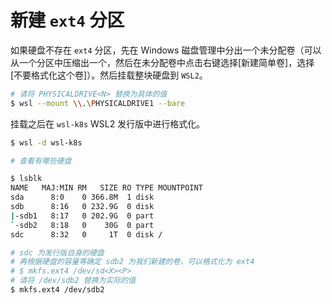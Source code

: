# 新建 `ext4` 分区

如果硬盘不存在 `ext4` 分区，先在 Windows 磁盘管理中分出一个未分配卷（可以从一个分区中压缩出一个，然后在未分配卷中点击右键选择[新建简单卷]，选择 [不要格式化这个卷]）。然后挂载整块硬盘到 `WSL2`。

```bash
# 请将 PHYSICALDRIVE<N> 替换为具体的值
$ wsl --mount \\.\PHYSICALDRIVE1 --bare
```

挂载之后在 `wsl-k8s` WSL2 发行版中进行格式化。

```bash
$ wsl -d wsl-k8s

# 查看有哪些硬盘

$ lsblk
NAME   MAJ:MIN RM   SIZE RO TYPE MOUNTPOINT
sda      8:0    0 366.8M  1 disk
sdb      8:16   0 232.9G  0 disk
|-sdb1   8:17   0 202.9G  0 part
`-sdb2   8:18   0    30G  0 part
sdc      8:32   0     1T  0 disk /

# sdc 为发行版自身的硬盘
# 再根据硬盘的容量等确定 sdb2 为我们新建的卷，可以格式化为 ext4
# $ mkfs.ext4 /dev/sd<X><P>
# 请将 /dev/sdb2 替换为实际的值
$ mkfs.ext4 /dev/sdb2
```
